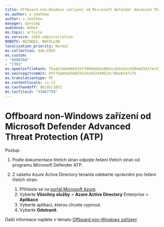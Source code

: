 ```yaml
---
title: Offboard non-Windows zařízení od Microsoft Defender Advanced Threat Protection (ATP)
ms.author: v-jmathew
author: v-jmathew
manager: dansimp
audience: Admin
ms.topic: article
ms.service: o365-administration
ROBOTS: NOINDEX, NOFOLLOW
localization_priority: Normal
ms.collection: Adm_O365
ms.custom:
- "9000760"
- "7391"
ms.openlocfilehash: fbaab348e06691b73db68492a0083c4a5a54c4504e03d27ec53f2a9f5047266d
ms.sourcegitcommit: b5f7da89a650d2915dc652449623c78be6247175
ms.translationtype: MT
ms.contentlocale: cs-CZ
ms.lasthandoff: 08/05/2021
ms.locfileid: "53967794"
---
```

# <a name="offboard-non-windows-devices-from-microsoft-defender-advanced-threat-protection-atp"></a>Offboard non-Windows zařízení od Microsoft Defender Advanced Threat Protection (ATP)

Postup:

1. Podle dokumentace třetích stran odpojte řešení třetích stran od programu Microsoft Defender ATP.
2. Z vašeho Azure Active Directory tenanta odeberte oprávnění pro řešení třetích stran:

    1. Přihlaste se na [portál Microsoft Azure](https://go.microsoft.com/fwlink/?linkid=2125612).
    1. Vyberte **Všechny služby**  >  **Azure Active Directory** Enterprise  >  **Aplikace**.
    1. Vyberte aplikaci, kterou chcete vypnout.
    1. Vyberte **Odstranit**.

Další informace najdete v tématu [Offboard non-Windows zařízení](https://go.microsoft.com/fwlink/?linkid=2143630).
